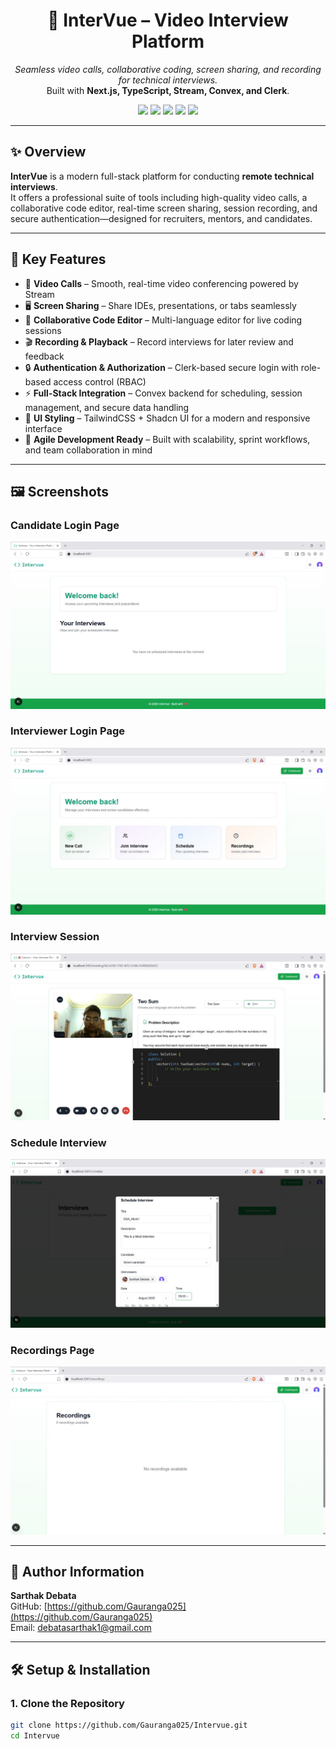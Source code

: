 <h1 align="center">💼 InterVue – Video Interview Platform</h1>

<p align="center">
  <i>Seamless video calls, collaborative coding, screen sharing, and recording for technical interviews.</i><br/>
  Built with <b>Next.js, TypeScript, Stream, Convex, and Clerk</b>.
</p>

<p align="center">
  <a href="https://nextjs.org/"><img src="https://img.shields.io/badge/Next.js-15-black?style=flat-square&logo=next.js" /></a>
  <a href="https://www.typescriptlang.org/"><img src="https://img.shields.io/badge/TypeScript-5-blue?style=flat-square&logo=typescript" /></a>
  <a href="https://tailwindcss.com/"><img src="https://img.shields.io/badge/TailwindCSS-3-38B2AC?style=flat-square&logo=tailwindcss" /></a>
  <a href="https://clerk.com/"><img src="https://img.shields.io/badge/Auth-Clerk-orange?style=flat-square&logo=clerk" /></a>
  <a href="#"><img src="https://img.shields.io/badge/License-MIT-green?style=flat-square" /></a>
</p>

---

## ✨ Overview
**InterVue** is a modern full-stack platform for conducting **remote technical interviews**.  
It offers a professional suite of tools including high-quality video calls, a collaborative code editor, real-time screen sharing, session recording, and secure authentication—designed for recruiters, mentors, and candidates.

---

## 🚀 Key Features
- 🎥 **Video Calls** – Smooth, real-time video conferencing powered by Stream  
- 🖥️ **Screen Sharing** – Share IDEs, presentations, or tabs seamlessly  
- 📝 **Collaborative Code Editor** – Multi-language editor for live coding sessions  
- 🎬 **Recording & Playback** – Record interviews for later review and feedback  
- 🔒 **Authentication & Authorization** – Clerk-based secure login with role-based access control (RBAC)  
- ⚡ **Full-Stack Integration** – Convex backend for scheduling, session management, and secure data handling  
- 🎨 **UI Styling** – TailwindCSS + Shadcn UI for a modern and responsive interface  
- 🏢 **Agile Development Ready** – Built with scalability, sprint workflows, and team collaboration in mind  


---

## 🖼️ Screenshots

### Candidate Login Page
![Candidate Login](./public/LoginAsCandidate.jpg)

### Interviewer Login Page
![Interviewer Login](./public/LoginAsInterviewer.jpg)

### Interview Session
![Interview](./public/InterviewPage.jpg)

### Schedule Interview
![Schedule](./public/ScheduleInterviewCalender.jpg)

### Recordings Page
![Recordings](./public/Recordings.jpg)

---
## 📄 Author Information

**Sarthak Debata**  
GitHub: [https://github.com/Gauranga025](https://github.com/Gauranga025)  
Email: debatasarthak1@gmail.com  

---

## 🛠️ Setup & Installation

### 1. Clone the Repository
```bash
git clone https://github.com/Gauranga025/Intervue.git
cd Intervue


